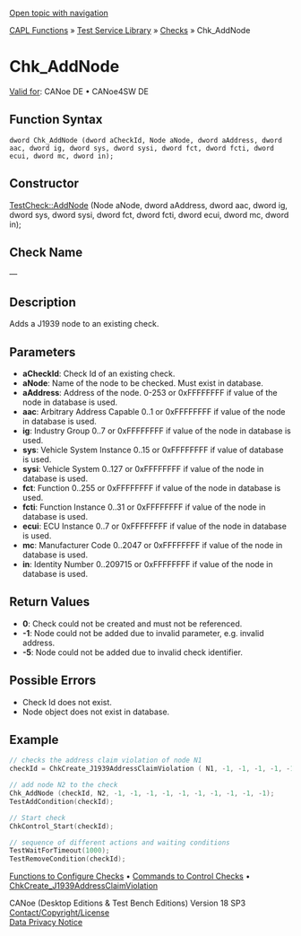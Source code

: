 [Open topic with navigation](../../../../../CANoeDEFamily.htm#Topics/CAPLFunctions/Test/Functions/CAPLfunctionChkAddNode.md)

[CAPL Functions](../../CAPLfunctions.md) » [Test Service Library](../CAPLfunctionsTSLOverview.md) » [Checks](../CAPLfunctionsTSLCheckOverview.md) » Chk_AddNode

# Chk_AddNode

[Valid for](../../../Shared/FeatureAvailability.md):  CANoe DE • CANoe4SW DE

## Function Syntax

```
dword Chk_AddNode (dword aCheckId, Node aNode, dword aAddress, dword aac, dword ig, dword sys, dword sysi, dword fct, dword fcti, dword ecui, dword mc, dword in);
```

## Constructor

[TestCheck::AddNode](../../../Shared/CAPL/General/ClassesAndObjects.md) (Node aNode, dword aAddress, dword aac, dword ig, dword sys, dword sysi, dword fct, dword fcti, dword ecui, dword mc, dword in);

## Check Name

—

## Description

Adds a J1939 node to an existing check.

## Parameters

- **aCheckId**: Check Id of an existing check.
- **aNode**: Name of the node to be checked. Must exist in database.
- **aAddress**: Address of the node. 0-253 or 0xFFFFFFFF if value of the node in database is used.
- **aac**: Arbitrary Address Capable 0..1 or 0xFFFFFFFF if value of the node in database is used.
- **ig**: Industry Group 0..7 or 0xFFFFFFFF if value of the node in database is used.
- **sys**: Vehicle System Instance 0..15 or 0xFFFFFFFF if value of database is used.
- **sysi**: Vehicle System 0..127 or 0xFFFFFFFF if value of the node in database is used.
- **fct**: Function 0..255 or 0xFFFFFFFF if value of the node in database is used.
- **fcti**: Function Instance 0..31 or 0xFFFFFFFF if value of the node in database is used.
- **ecui**: ECU Instance 0..7 or 0xFFFFFFFF if value of the node in database is used.
- **mc**: Manufacturer Code 0..2047 or 0xFFFFFFFF if value of the node in database is used.
- **in**: Identity Number 0..209715 or 0xFFFFFFFF if value of the node in database is used.

## Return Values

- **0**: Check could not be created and must not be referenced.
- **-1**: Node could not be added due to invalid parameter, e.g. invalid address.
- **-5**: Node could not be added due to invalid check identifier.

## Possible Errors

- Check Id does not exist.
- Node object does not exist in database.

## Example

```cpp
// checks the address claim violation of node N1
checkId = ChkCreate_J1939AddressClaimViolation ( N1, -1, -1, -1, -1, -1, -1, -1, -1, -1, -1, 200, 0x01);

// add node N2 to the check
Chk_AddNode (checkId, N2, -1, -1, -1, -1, -1, -1, -1, -1, -1, -1);
TestAddCondition(checkId);

// Start check
ChkControl_Start(checkId);

// sequence of different actions and waiting conditions
TestWaitForTimeout(1000);
TestRemoveCondition(checkId);
```

[Functions to Configure Checks](../CAPLfunctionsTSLConfigurationFunctions.md) • [Commands to Control Checks](../CAPLfunctionsTSLCheckControlCommands.md) • [ChkCreate_J1939AddressClaimViolation](CAPLfunctionChkCreateJ1939AddressClaimViolation.md)

CANoe (Desktop Editions & Test Bench Editions) Version 18 SP3  
[Contact/Copyright/License](../../../Shared/ContactCopyrightLicense.md)  
[Data Privacy Notice](https://www.vector.com/int/en/company/get-info/privacy-policy/)

